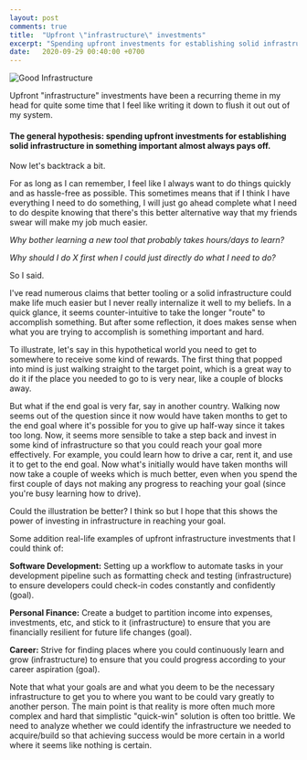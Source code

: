 ```yaml
---
layout: post
comments: true
title:  "Upfront \"infrastructure\" investments"
excerpt: "Spending upfront investments for establishing solid infrastructure in something important almost always pays off."
date:   2020-09-29 00:40:00 +0700
---
```


![Good Infrastructure](https://cdn.24.co.za/files/Cms/General/d/334/e9430dc4459f4e80bdd79495b9f17b53.jpg)

Upfront "infrastructure" investments have been a recurring theme in my head for quite some time that I feel like writing it down to flush it out out of my system.

#### The general hypothesis: **spending upfront investments for establishing solid infrastructure in something important almost always pays off.**

Now let's backtrack a bit.

For as long as I can remember, I feel like I always want to do things quickly and as hassle-free as possible. This sometimes means that if I think I have everything I need to do something, I will just go ahead complete what I need to do despite knowing that there's this better alternative way that my friends swear will make my job much easier.

*Why bother learning a new tool that probably takes hours/days to learn?*

*Why should I do X first when I could just directly do what I need to do?*

So I said.

I've read numerous claims that better tooling or a solid infrastructure could make life much easier but I never really internalize it well to my beliefs. In a quick glance, it seems counter-intuitive to take the longer "route" to accomplish something. But after some reflection, it does makes sense when what you are trying to accomplish is something important and hard.

To illustrate, let's say in this hypothetical world you need to get to somewhere to receive some kind of rewards. The first thing that popped into mind is just walking straight to the target point, which is a great way to do it if the place you needed to go to is very near, like a couple of blocks away.

But what if the end goal is very far, say in another country. Walking now seems out of the question since it now would have taken months to get to the end goal where it's possible for you to give up half-way since it takes too long. Now, it seems more sensible to take a step back and invest in some kind of infrastructure so that you could reach your goal more effectively. For example, you could learn how to drive a car, rent it, and use it to get to the end goal. Now what's initially would have taken months will now take a couple of weeks which is much better, even when you spend the first couple of days not making any progress to reaching your goal (since you're busy learning how to drive).

Could the illustration be better? I think so but I hope that this shows the power of investing in infrastructure in reaching your goal.

Some addition real-life examples of upfront infrastructure investments that I could think of:

**Software Development:** Setting up a workflow to automate tasks in your development pipeline such as formatting check and testing (infrastructure) to ensure developers could check-in codes constantly and confidently (goal).

**Personal Finance:** Create a budget to partition income into expenses, investments, etc, and stick to it (infrastructure) to ensure that you are financially resilient for future life changes (goal).

**Career:** Strive for finding places where you could continuously learn and grow (infrastructure) to ensure that you could progress according to your career aspiration (goal).

Note that what your goals are and what you deem to be the necessary infrastructure to get you to where you want to be could vary greatly to another person. The main point is that reality is more often much more complex and hard that simplistic "quick-win" solution is often too brittle. We need to analyze whether we could identify the infrastructure we needed to acquire/build so that achieving success would be more certain in a world where it seems like nothing is certain.
